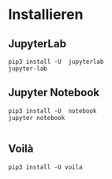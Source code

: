 # Installieren

## JupyterLab

``` 
pip3 install -U  jupyterlab
jupyter-lab

```

## Jupyter Notebook

```
pip3 install -U  notebook
jupyter notebook


```

## Voilà

```
pip3 install -U voila

```
